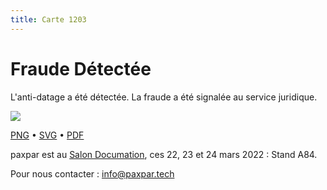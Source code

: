 ```yaml
---
title: Carte 1203
---
```


# Fraude Détectée

L'anti-datage a été détectée. La fraude a été signalée au service juridique.


![](https://media.paxpar.tech/ludi/card_1203_recto.png)

[PNG](https://media.paxpar.tech/ludi/card_1203_recto.png) • [SVG](https://media.paxpar.tech/ludi/card_1203_recto.svg) • [PDF](https://media.paxpar.tech/ludi/card_1203_recto.pdf)

paxpar est au [Salon Documation](https://www.documation.fr/info_societe/527/paxpartech.html), ces 22, 23 et 24 mars 2022 : Stand A84.

Pour nous contacter : info@paxpar.tech


